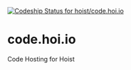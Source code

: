 [ ![Codeship Status for hoist/code.hoi.io](https://www.codeship.io/projects/2404bb10-9d03-0131-0214-4abd3ab77fa7/status?branch=master)](https://www.codeship.io/projects/17871)

code.hoi.io
===========

Code Hosting for Hoist
